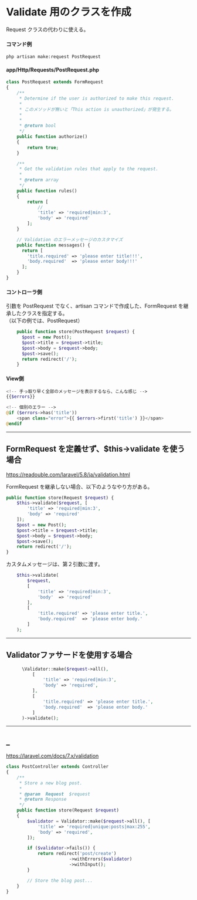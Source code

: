 # Validate 用のクラスを作成
Request クラスの代わりに使える。

#### コマンド例
```
php artisan make:request PostRequest
```

#### app/Http/Requests/PostRequest.php
```php
class PostRequest extends FormRequest
{
    /**
     * Determine if the user is authorized to make this request.
     *
     * このメソッドが無いと「This action is unauthorized」が発生する。
     * 
     *
     * @return bool
     */
    public function authorize()
    {
        return true;
    }

    /**
     * Get the validation rules that apply to the request.
     *
     * @return array
     */
    public function rules()
    {
        return [
            //
            'title' => 'required|min:3',
            'body' => 'required'
        ];
    }

    // Validation のエラーメッセージのカスタマイズ
    public function messages() {
      return [
        'title.required' => 'please enter title!!!',
        'body.required'  => 'please enter body!!!'
      ];
    }
}
```

#### コントローラ側
引数を PostRequest でなく、artisan コマンドで作成した、FormRequest を継承したクラスを指定する。  
（以下の例では、PostRequest）
```php
    public function store(PostRequest $request) {
      $post = new Post();
      $post->title = $request->title;
      $post->body = $request->body;
      $post->save();
      return redirect('/');
    }
```

#### View側
```php
<!-- 手っ取り早く全部のメッセージを表示するなら、こんな感じ -->
{{$errors}}

<!-- 個別のエラー -->
@if ($errors->has('title'))
    <span class="error">{{ $errors->first('title') }}</span>
@endif


```

____________________________________________________________
## FormRequest を定義せず、$this->validate を使う場合
https://readouble.com/laravel/5.8/ja/validation.html  

FormRequest を継承しない場合、以下のようなやり方がある。
```php
public function store(Request $request) {
    $this->validate($request, [
        'title' => 'required|min:3',
        'body' => 'required'
    ]);
    $post = new Post();
    $post->title = $request->title;
    $post->body = $request->body;
    $post->save();
    return redirect('/');
}
```

カスタムメッセージは、第２引数に渡す。
```php
    $this->validate(
        $request,
        [
            'title' => 'required|min:3',
            'body'  => 'required'
        ],
        [
            'title.required' => 'please enter title.',
            'body.required'  => 'please enter body.'
        ]
    );
```

____________________________________________________________
## Validatorファサードを使用する場合
```php
      \Validator::make($request->all(),
          [
              'title' => 'required|min:3',
              'body' => 'required',
          ],
          [
              'title.required' => 'please enter title.',
              'body.required'  => 'please enter body.'
          ]
      )->validate();
```

____________________________________________________________
## _
https://laravel.com/docs/7.x/validation  
```php
class PostController extends Controller
{
    /**
     * Store a new blog post.
     *
     * @param  Request  $request
     * @return Response
     */
    public function store(Request $request)
    {
        $validator = Validator::make($request->all(), [
            'title' => 'required|unique:posts|max:255',
            'body' => 'required',
        ]);

        if ($validator->fails()) {
            return redirect('post/create')
                        ->withErrors($validator)
                        ->withInput();
        }

        // Store the blog post...
    }
}
```

